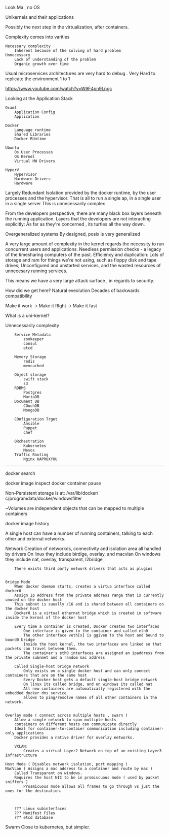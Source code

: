 
Look Ma , no OS

Unikernels and their applications

Possibly the next step in the virtualization, after containers. 

Complexity comes into varities

    Necessary complexity
        Inherent because of the solving of hard problem 
    Unnecessary
        Lack of understanding of the problem
        Organic growth over time


Usual microservices architectures are very hard to debug
    . Very Hard to replicate the environment 1 to 1 
    
https://www.youtube.com/watch?v=W9F4pn9Lngc




Looking at the Application Stack

    Ocaml 
        Application Config
        Application

    Docker
        Language runtime
        Shared Libraries
        Docker RUntime

    Ubuntu
        Os User Processes
        OS Kernel
        Virtual HW Drivers

    HyperV
        Hypervisor
        Hardware Drivers
        Hardware

Largely Redundant
    Isolation provided by the docker runtime, by the user processes and the hypervisor. 
That is all to run a single ap, in a single user in a single server
This is unnecessarily complex

From the developers perspective, there are many black box layers beneath the running application. Layers that the developers are not interacting explicitly: As far as they're concerned , its turtles all the way down.

Overgeneralized systems
    By designed, posix is very generalized

A very large amount of complexity in the kernel regards the necessity to run concurrent users and applications. 
Needless permission checks - a legacy of the timesharing computers of the past.
Efficiency and duplication: Lots of storage and ram for things we're not using, such as floppy disk and tape drives; Unconfigured and unstarted services, and the wasted resources of unnecesary running services. 

This means we have a very large attack surface , in regards to security. 
 
How did we get here? 
    Natural eveolution
    Decades of backwards compatibility
    

Make it work -> Make it RIght -> Make it fast



What is a uni-kernel?
     

Unnecessarily complexity

        Service Metadata
            zookeeper
            consul
            etcd

        Memory Storage
            redis
            memcached
        
        Object storage
            swift stack
            s3
        RDBMS
            Postgres
            MariaDB
        Document DB
            COuchDB
            MongoDB

        COnfiguration Trget
            Ansible
            Puppet
            chef
        
        ORchestration
            Kubernetes
            Mesos
        Traffic Routing
            Nginx HAPROXYUU


___


docker search

docker image inspect 
docker container pause


Non-Persistent storage is at:
	/var/lib/docker/<storage-driver>
	c/programdata/docker/windowsfilter


~Volumes are independent objects that can be mapped to multiple containers
 

docker image history


A single host can have a number of running containers, talking to each other and external networks.



Network
	Creation of networkds, connectivity and isolation area all handled by drivers
			On linux  	they include birdige, overlay, and macvlan
			On windows 	they include nat, overlay, transparent, l2bridge

		There exists third party network drivers that acts as plugins


	Bridge Mode
		When docker daemon starts, creates a virtua interface called docker0
		Assign Ip Address from the private address range that is currently unused on the docker host
		This subnet is suually /16 and is shared between all containers on the docker host
		Docker0 is a virtual ethernet bridge which is created in software inside the kernel of the docker host

		Every time a container is created, Docker creates two interfaces
			One interface is given to the container and called eth0
			The other interface veth[x] is ggiven to the host and bound to bound0 bridge
			Inside the host kernel, the two interfaces are linked so that packets can travel between them.
			The container's eth0 interfaces are assigned an ipaddress from the private subnmet and a random mac address

		Called Single-host bridge network
			Only exists on a single docker host and can only connect containers that are on the same host
			Every Docker host gets a default single-host bridge network
			On linux its called bridge, and on windows its called nat
			All new containers are automatically registered with the embedded docker dns service
			allows to ping/resolve names of all other containers in the network.


	Overlay mode ( connect across multiple hosts , swarn )
		Allow a single network to span multiple hosts
		containers on different hosts can communicate directly
		Ideal for container-to-contaier communication including container-only applications
		Docker provides a native driver for overlay networks.

		VXLAN:
			Creates a virtual Layer2 Network on top of an existing Layer3 infrastructure

	Host Mode ( Disables network isolation, port mapping )
	MacVLan ( Assigns a mac address to a container and route by mac )
		Called Transparent on windows.
		Requires the host NIC to be in promiscuous mode ( used by packet sniffers )
			Prosmicuous mode allows all frames to go through vs just the ones for the destination.



		??? Linux subinterfaces
		??? Manifest Files
		??? etcd database
		
Swarm
	Close to kubernetes, but simpler.



